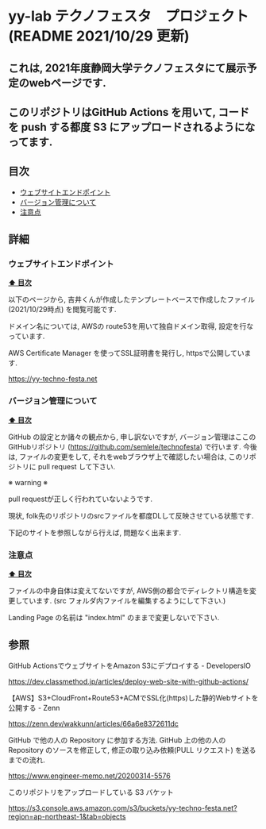 # yy-lab テクノフェスタ　プロジェクト (README 2021/10/29 更新)
## これは, 2021年度静岡大学テクノフェスタにて展示予定のwebページです. 
## このリポジトリはGitHub Actions を用いて, コードを push する都度 S3 にアップロードされるようになってます. 

## 目次

- [ウェブサイトエンドポイント](#ウェブサイトエンドポイント)
- [バージョン管理について](#バージョン管理について)
- [注意点](#注意点)

## 詳細

### ウェブサイトエンドポイント

**[⬆ 目次](#目次)**

以下のページから, 吉井くんが作成したテンプレートベースで作成したファイル (2021/10/29時点) を閲覧可能です.

ドメイン名については, AWSの route53を用いて独自ドメイン取得, 設定を行なっています. 

AWS Certificate Manager を使ってSSL証明書を発行し, httpsで公開しています. 


https://yy-techno-festa.net

### バージョン管理について

**[⬆ 目次](#目次)**

GitHub の設定とか諸々の観点から, 申し訳ないですが, バージョン管理はここのGitHubリポジトリ (https://github.com/semlele/technofesta) で行います.
今後は, ファイルの変更をして, それをwebブラウザ上で確認したい場合は, このリポジトリに pull request して下さい.

※ warning ※ 

pull requestが正しく行われていないようです. 

現状, folk先のリポジトリのsrcファイルを都度DLして反映させている状態です.

下記のサイトを参照しながら行えば, 問題なく出来ます. 

### 注意点

**[⬆ 目次](#目次)**

ファイルの中身自体は変えてないですが, AWS側の都合でディレクトリ構造を変更しています. (src フォルダ内ファイルを編集するようにして下さい.)

Landing Page の名前は "index.html" のままで変更しないで下さい. 


## 参照
GitHub ActionsでウェブサイトをAmazon S3にデプロイする - DevelopersIO 

https://dev.classmethod.jp/articles/deploy-web-site-with-github-actions/

【AWS】S3+CloudFront+Route53+ACMでSSL化(https)した静的Webサイトを公開する - Zenn

https://zenn.dev/wakkunn/articles/66a6e8372611dc

GitHub で他の人の Repository に参加する方法. 
GitHub 上の他の人の Repository のソースを修正して, 修正の取り込み依頼(PULL リクエスト) を送るまでの流れ.

https://www.engineer-memo.net/20200314-5576

このリポジトリをアップロードしている S3 バケット

https://s3.console.aws.amazon.com/s3/buckets/yy-techno-festa.net?region=ap-northeast-1&tab=objects